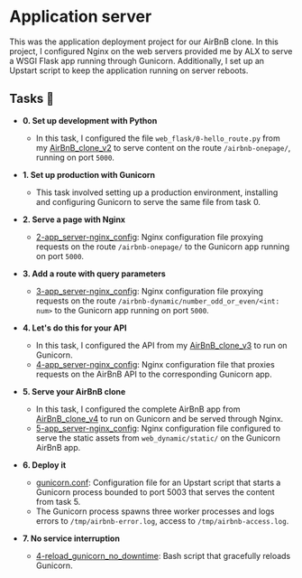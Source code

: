# Application server

This was the application deployment project for our AirBnB clone. In this
project, I configured Nginx on the web servers provided me by ALX
to serve a WSGI Flask app running through Gunicorn. Additionally, I set up an
Upstart script to keep the application running on server reboots.

## Tasks :page_with_curl:

* **0. Set up development with Python**
    * In this task, I configured the file `web_flask/0-hello_route.py` from my
      [AirBnB_clone_v2](https://github.com/aysuarex/AirBnB_clone_v2) to serve content
      on the route `/airbnb-onepage/`, running on port `5000`.

* **1. Set up production with Gunicorn**
    * This task involved setting up a production environment, installing and configuring
      Gunicorn to serve the same file from task 0.

* **2. Serve a page with Nginx**
    * [2-app_server-nginx_config](./2-app_server-nginx_config): Nginx configuration file
      proxying requests on the route `/airbnb-onepage/` to the Gunicorn app running on
      port `5000`.

* **3. Add a route with query parameters**
    * [3-app_server-nginx_config](./3-app_server-nginx_config): Nginx configuration file
      proxying requests on the route `/airbnb-dynamic/number_odd_or_even/<int: num>` to the
      Gunicorn app running on port `5000`.

* **4. Let's do this for your API**
    * In this task, I configured the API from my [AirBnB_clone_v3](https://github.com/Tijani1402/AirBnB_clone_v31) to run on Gunicorn.
    * [4-app_server-nginx_config](./4-app_server-nginx_config): Nginx configuration file
      that proxies requests on the AirBnB API to the corresponding Gunicorn app.

* **5. Serve your AirBnB clone**
    * In this task, I configured the complete AirBnB app from [AirBnB_clone_v4](https://github.com/aysuarex/AirBnB_clone_v4) to run on Gunicorn and be served through Nginx.
    * [5-app_server-nginx_config](./5-app_server-nginx_config): Nginx configuration file
      configured to serve the static assets from `web_dynamic/static/` on the Gunicorn AirBnB
      app.

* **6. Deploy it**
    * [gunicorn.conf](./gunicorn.conf): Configuration file for an Upstart script that starts a
      Gunicorn process bounded to port 5003 that serves the content from task 5.
    * The Gunicorn process spawns three worker processes and logs errors to `/tmp/airbnb-error.log`,
      access to `/tmp/airbnb-access.log`.

* **7. No service interruption**
    * [4-reload_gunicorn_no_downtime](./4-reload_gunicorn_no_downtime): Bash script that gracefully
      reloads Gunicorn.